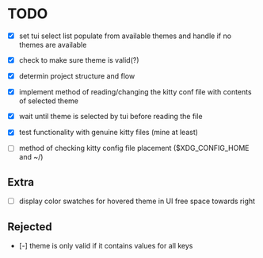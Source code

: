 # TODO

- [x] set tui select list populate from available themes and handle if no themes are available
- [x] check to make sure theme is valid(?)
- [x] determin project structure and flow 
- [x] implement method of reading/changing the kitty conf file with contents of selected theme
- [x] wait until theme is selected by tui before reading the file
- [x] test functionality with genuine kitty files (mine at least) 
- [ ] method of checking kitty config file placement ($XDG_CONFIG_HOME and ~/)


## Extra

- [ ] display color swatches for hovered theme in UI free space towards right

## Rejected

- [-] theme is only valid if it contains values for all keys

